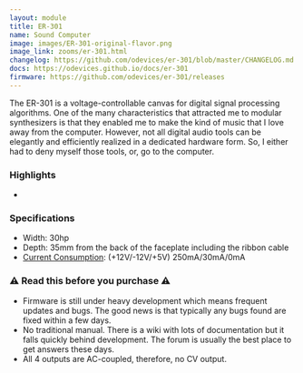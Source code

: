 ```yaml
---
layout: module
title: ER-301
name: Sound Computer
image: images/ER-301-original-flavor.png
image_link: zooms/er-301.html
changelog: https://github.com/odevices/er-301/blob/master/CHANGELOG.md
docs: https://odevices.github.io/docs/er-301
firmware: https://github.com/odevices/er-301/releases
---
```


The ER-301 is a voltage-controllable canvas for digital signal processing algorithms.  One of the many characteristics that attracted me to modular synthesizers is that they enabled me to make the kind of music that I love away from the computer.  However, not all digital audio tools can be elegantly and efficiently realized in a dedicated hardware form.  So, I either had to deny myself those tools, or, go to the computer. 

### Highlights
* 

### Specifications
* Width: 30hp 
* Depth: 35mm from the back of the faceplate including the ribbon cable
* [Current Consumption](http://wiki.orthogonaldevices.com/index.php/ER-301/Power): (+12V/-12V/+5V) 250mA/30mA/0mA

### :warning: Read this before you purchase :warning:
* Firmware is still under heavy development which means frequent updates and bugs.  The good news is that typically any bugs found are fixed within a few days.
* No traditional manual.  There is a wiki with lots of documentation but it falls quickly behind development.  The forum is usually the best place to get answers these days.
* All 4 outputs are AC-coupled, therefore, no CV output.